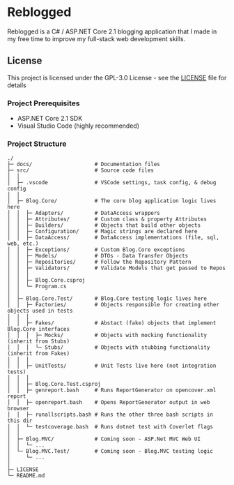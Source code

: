 # Reblogged
Reblogged is a C# / ASP.NET Core 2.1 blogging application that I made in my free time to improve my full-stack web development skills.

## License
This project is licensed under the GPL-3.0 License - see the [LICENSE](LICENSE) file for details

### Project Prerequisites
* ASP.NET Core 2.1 SDK
* Visual Studio Code (highly recommended)

### Project Structure
    ./
    ├─ docs/                    # Documentation files
    ├─ src/                     # Source code files
    │  │
    │  ├─ .vscode               # VSCode settings, task config, & debug config
    │  │
    │  ├─ Blog.Core/            # The core blog application logic lives here
    │  │  ├─ Adapters/          # DataAccess wrappers
    │  │  ├─ Attributes/        # Custom class & property Attributes
    │  │  ├─ Builders/          # Objects that build other objects
    │  │  ├─ Configuration/     # Magic strings are declared here
    │  │  ├─ DataAccess/        # DataAccess implementations (file, sql, web, etc.)
    │  │  ├─ Exceptions/        # Custom Blog.Core exceptions
    │  │  ├─ Models/            # DTOs - Data Transfer Objects
    │  │  ├─ Repositories/      # Follow the Repository Pattern
    │  │  ├─ Validators/        # Validate Models that get passed to Repos
    │  │  │
    │  │  ├─ Blog.Core.csproj
    │  │  └─ Program.cs
    │  │
    │  ├─ Blog.Core.Test/       # Blog.Core testing logic lives here
    │  │  ├─ Factories/         # Objects responsible for creating other objects used in tests
    │  │  │
    │  │  ├─ Fakes/             # Abstact (fake) objects that implement Blog.Core interfaces
    │  │  │  ├─ Mocks/          # Objects with mocking functionality (inherit from Stubs)
    │  │  │  └─ Stubs/          # Objects with stubbing functionality (inherit from Fakes)
    │  │  │
    │  │  ├─ UnitTests/         # Unit Tests live here (not integration tests)
    │  │  │
    │  │  ├─ Blog.Core.Test.csproj
    │  │  ├─ genreport.bash     # Runs ReportGenerator on opencover.xml report
    │  │  ├─ openreport.bash    # Opens ReportGenerator output in web browser
    │  │  ├─ runallscripts.bash # Runs the other three bash scripts in this dir
    │  │  └─ testcoverage.bash  # Runs dotnet test with Coverlet flags
    │  │
    │  ├─ Blog.MVC/             # Coming soon - ASP.Net MVC Web UI
    │  │  └─ ...
    │  └─ Blog.MVC.Test/        # Coming soon - Blog.MVC testing logic
    │     └─ ...
    │
    ├─ LICENSE
    └─ README.md
